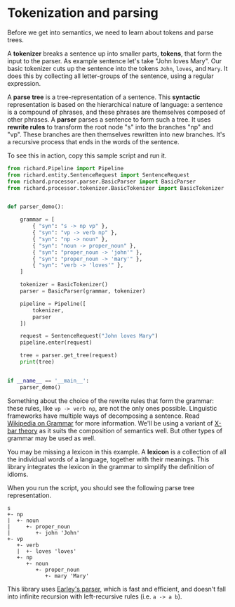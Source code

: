 # Tokenization and parsing

Before we get into semantics, we need to learn about tokens and parse trees.

A __tokenizer__ breaks a sentence up into smaller parts, __tokens__, that form the input to the parser. As example sentence let's take "John loves Mary". Our basic tokenizer cuts up the sentence into the tokens `John`, `loves`, and `Mary`. It does this by collecting all letter-groups of the sentence, using a regular expression.

A __parse tree__ is a tree-representation of a sentence. This __syntactic__ representation is based on the hierarchical nature of language: a sentence is a compound of phrases, and these phrases are themselves composed of other phrases. A __parser__ parses a sentence to form such a tree. It uses __rewrite rules__ to transform the root node "s" into the branches "np" and "vp". These branches are then themselves rewritten into new branches. It's a recursive process that ends in the words of the sentence.

To see this in action, copy this sample script and run it.

~~~python
from richard.Pipeline import Pipeline
from richard.entity.SentenceRequest import SentenceRequest
from richard.processor.parser.BasicParser import BasicParser
from richard.processor.tokenizer.BasicTokenizer import BasicTokenizer


def parser_demo():

    grammar = [
        { "syn": "s -> np vp" },
        { "syn": "vp -> verb np" },
        { "syn": "np -> noun" },
        { "syn": "noun -> proper_noun" },
        { "syn": "proper_noun -> 'john'" },
        { "syn": "proper_noun -> 'mary'" },
        { "syn": "verb -> 'loves'" },
    ]

    tokenizer = BasicTokenizer()
    parser = BasicParser(grammar, tokenizer)

    pipeline = Pipeline([
        tokenizer,
        parser
    ])

    request = SentenceRequest("John loves Mary")
    pipeline.enter(request)

    tree = parser.get_tree(request)
    print(tree)


if __name__ == '__main__':
    parser_demo()
~~~

Something about the choice of the rewrite rules that form the grammar: these rules, like `vp -> verb np`, are not the only ones possible. Linguistic frameworks have multiple ways of decomposing a sentence. Read [Wikipedia on Grammar](https://en.wikipedia.org/wiki/Grammar) for more information. We'll be using a variant of [X-bar theory](https://en.wikipedia.org/wiki/X-bar_theory) as it suits the composition of semantics well. But other types of grammar may be used as well.

You may be missing a lexicon in this example. A __lexicon__ is a collection of all the individual words of a language, together with their meanings. This library integrates the lexicon in the grammar to simplify the definition of idioms.

When you run the script, you should see the following parse tree representation.

~~~
s
+- np
|  +- noun
|     +- proper_noun
|        +- john 'John'
+- vp
   +- verb
   |  +- loves 'loves'
   +- np
      +- noun
         +- proper_noun
            +- mary 'Mary'
~~~

This library uses [Earley's parser](https://en.wikipedia.org/wiki/Earley_parser), which is fast and efficient, and doesn't fall into infinite recursion with left-recursive rules (i.e. `a -> a b`).

